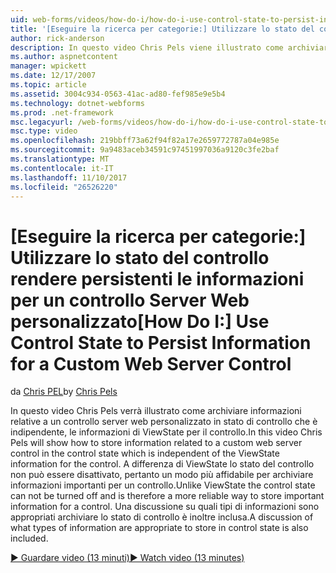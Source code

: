 ```yaml
---
uid: web-forms/videos/how-do-i/how-do-i-use-control-state-to-persist-information-for-a-custom-web-server-control
title: '[Eseguire la ricerca per categorie:] Utilizzare lo stato del controllo rendere persistenti le informazioni per un controllo Server Web personalizzato | Documenti Microsoft'
author: rick-anderson
description: In questo video Chris Pels viene illustrato come archiviare le informazioni relative a un controllo server web personalizzato in stato di controllo che è indipendente di ViewState...
ms.author: aspnetcontent
manager: wpickett
ms.date: 12/17/2007
ms.topic: article
ms.assetid: 3004c934-0563-41ac-ad80-fef985e9e5b4
ms.technology: dotnet-webforms
ms.prod: .net-framework
msc.legacyurl: /web-forms/videos/how-do-i/how-do-i-use-control-state-to-persist-information-for-a-custom-web-server-control
msc.type: video
ms.openlocfilehash: 219bbff73a62f94f82a17e2659772787a04e985e
ms.sourcegitcommit: 9a9483aceb34591c97451997036a9120c3fe2baf
ms.translationtype: MT
ms.contentlocale: it-IT
ms.lasthandoff: 11/10/2017
ms.locfileid: "26526220"
---
```

<a name="how-do-i-use-control-state-to-persist-information-for-a-custom-web-server-control"></a><span data-ttu-id="ba0da-103">[Eseguire la ricerca per categorie:] Utilizzare lo stato del controllo rendere persistenti le informazioni per un controllo Server Web personalizzato</span><span class="sxs-lookup"><span data-stu-id="ba0da-103">[How Do I:] Use Control State to Persist Information for a Custom Web Server Control</span></span>
====================
<span data-ttu-id="ba0da-104">da [Chris PEL](https://twitter.com/chrispels)</span><span class="sxs-lookup"><span data-stu-id="ba0da-104">by [Chris Pels](https://twitter.com/chrispels)</span></span>

<span data-ttu-id="ba0da-105">In questo video Chris Pels verrà illustrato come archiviare informazioni relative a un controllo server web personalizzato in stato di controllo che è indipendente, le informazioni di ViewState per il controllo.</span><span class="sxs-lookup"><span data-stu-id="ba0da-105">In this video Chris Pels will show how to store information related to a custom web server control in the control state which is independent of the ViewState information for the control.</span></span> <span data-ttu-id="ba0da-106">A differenza di ViewState lo stato del controllo non può essere disattivato, pertanto un modo più affidabile per archiviare informazioni importanti per un controllo.</span><span class="sxs-lookup"><span data-stu-id="ba0da-106">Unlike ViewState the control state can not be turned off and is therefore a more reliable way to store important information for a control.</span></span> <span data-ttu-id="ba0da-107">Una discussione su quali tipi di informazioni sono appropriati archiviare lo stato di controllo è inoltre inclusa.</span><span class="sxs-lookup"><span data-stu-id="ba0da-107">A discussion of what types of information are appropriate to store in control state is also included.</span></span>

[<span data-ttu-id="ba0da-108">&#9654; Guardare video (13 minuti)</span><span class="sxs-lookup"><span data-stu-id="ba0da-108">&#9654; Watch video (13 minutes)</span></span>](https://channel9.msdn.com/Blogs/ASP-NET-Site-Videos/how-do-i-use-control-state-to-persist-information-for-a-custom-web-server-control)
